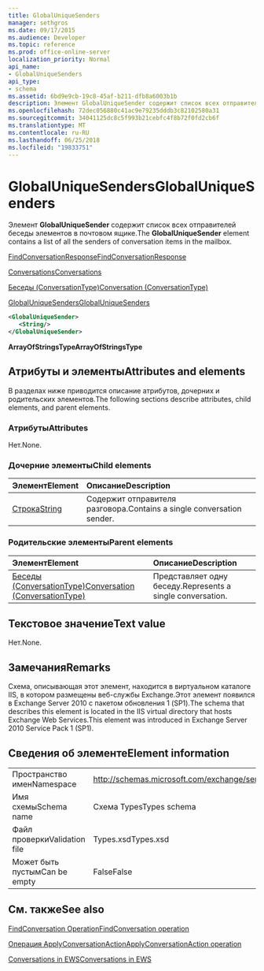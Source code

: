 ```yaml
---
title: GlobalUniqueSenders
manager: sethgros
ms.date: 09/17/2015
ms.audience: Developer
ms.topic: reference
ms.prod: office-online-server
localization_priority: Normal
api_name:
- GlobalUniqueSenders
api_type:
- schema
ms.assetid: 6bd9e9cb-19c8-45af-b211-dfb8a6003b1b
description: Элемент GlobalUniqueSender содержит список всех отправителей беседы элементов в почтовом ящике.
ms.openlocfilehash: 72dec056880c41ac9e79235dddb3c82102580a31
ms.sourcegitcommit: 34041125dc8c5f993b21cebfc4f8b72f0fd2cb6f
ms.translationtype: MT
ms.contentlocale: ru-RU
ms.lasthandoff: 06/25/2018
ms.locfileid: "19833751"
---
```

# <a name="globaluniquesenders"></a><span data-ttu-id="d3882-103">GlobalUniqueSenders</span><span class="sxs-lookup"><span data-stu-id="d3882-103">GlobalUniqueSenders</span></span>

<span data-ttu-id="d3882-104">Элемент **GlobalUniqueSender** содержит список всех отправителей беседы элементов в почтовом ящике.</span><span class="sxs-lookup"><span data-stu-id="d3882-104">The **GlobalUniqueSender** element contains a list of all the senders of conversation items in the mailbox.</span></span> 
  
[<span data-ttu-id="d3882-105">FindConversationResponse</span><span class="sxs-lookup"><span data-stu-id="d3882-105">FindConversationResponse</span></span>](findconversationresponse.md)
  
[<span data-ttu-id="d3882-106">Conversations</span><span class="sxs-lookup"><span data-stu-id="d3882-106">Conversations</span></span>](conversations-ex15websvcsotherref.md)
  
[<span data-ttu-id="d3882-107">Беседы (ConversationType)</span><span class="sxs-lookup"><span data-stu-id="d3882-107">Conversation (ConversationType)</span></span>](conversation-conversationtype.md)
  
[<span data-ttu-id="d3882-108">GlobalUniqueSenders</span><span class="sxs-lookup"><span data-stu-id="d3882-108">GlobalUniqueSenders</span></span>](globaluniquesenders.md)
  
```XML
<GlobalUniqueSender>
   <String/>
</GlobalUniqueSender>
```

 <span data-ttu-id="d3882-109">**ArrayOfStringsType**</span><span class="sxs-lookup"><span data-stu-id="d3882-109">**ArrayOfStringsType**</span></span>
## <a name="attributes-and-elements"></a><span data-ttu-id="d3882-110">Атрибуты и элементы</span><span class="sxs-lookup"><span data-stu-id="d3882-110">Attributes and elements</span></span>

<span data-ttu-id="d3882-111">В разделах ниже приводится описание атрибутов, дочерних и родительских элементов.</span><span class="sxs-lookup"><span data-stu-id="d3882-111">The following sections describe attributes, child elements, and parent elements.</span></span>
  
### <a name="attributes"></a><span data-ttu-id="d3882-112">Атрибуты</span><span class="sxs-lookup"><span data-stu-id="d3882-112">Attributes</span></span>

<span data-ttu-id="d3882-113">Нет.</span><span class="sxs-lookup"><span data-stu-id="d3882-113">None.</span></span>
  
### <a name="child-elements"></a><span data-ttu-id="d3882-114">Дочерние элементы</span><span class="sxs-lookup"><span data-stu-id="d3882-114">Child elements</span></span>

|<span data-ttu-id="d3882-115">**Элемент**</span><span class="sxs-lookup"><span data-stu-id="d3882-115">**Element**</span></span>|<span data-ttu-id="d3882-116">**Описание**</span><span class="sxs-lookup"><span data-stu-id="d3882-116">**Description**</span></span>|
|:-----|:-----|
|[<span data-ttu-id="d3882-117">Строка</span><span class="sxs-lookup"><span data-stu-id="d3882-117">String</span></span>](string.md) <br/> |<span data-ttu-id="d3882-118">Содержит отправителя разговора.</span><span class="sxs-lookup"><span data-stu-id="d3882-118">Contains a single conversation sender.</span></span>  <br/> |
   
### <a name="parent-elements"></a><span data-ttu-id="d3882-119">Родительские элементы</span><span class="sxs-lookup"><span data-stu-id="d3882-119">Parent elements</span></span>

|<span data-ttu-id="d3882-120">**Элемент**</span><span class="sxs-lookup"><span data-stu-id="d3882-120">**Element**</span></span>|<span data-ttu-id="d3882-121">**Описание**</span><span class="sxs-lookup"><span data-stu-id="d3882-121">**Description**</span></span>|
|:-----|:-----|
|[<span data-ttu-id="d3882-122">Беседы (ConversationType)</span><span class="sxs-lookup"><span data-stu-id="d3882-122">Conversation (ConversationType)</span></span>](conversation-conversationtype.md) <br/> |<span data-ttu-id="d3882-123">Представляет одну беседу.</span><span class="sxs-lookup"><span data-stu-id="d3882-123">Represents a single conversation.</span></span>  <br/> |
   
## <a name="text-value"></a><span data-ttu-id="d3882-124">Текстовое значение</span><span class="sxs-lookup"><span data-stu-id="d3882-124">Text value</span></span>

<span data-ttu-id="d3882-125">Нет.</span><span class="sxs-lookup"><span data-stu-id="d3882-125">None.</span></span>
  
## <a name="remarks"></a><span data-ttu-id="d3882-126">Замечания</span><span class="sxs-lookup"><span data-stu-id="d3882-126">Remarks</span></span>

<span data-ttu-id="d3882-127">Схема, описывающая этот элемент, находится в виртуальном каталоге IIS, в котором размещены веб-службы Exchange.Этот элемент появился в Exchange Server 2010 с пакетом обновления 1 (SP1).</span><span class="sxs-lookup"><span data-stu-id="d3882-127">The schema that describes this element is located in the IIS virtual directory that hosts Exchange Web Services.This element was introduced in Exchange Server 2010 Service Pack 1 (SP1).</span></span>
  
## <a name="element-information"></a><span data-ttu-id="d3882-128">Сведения об элементе</span><span class="sxs-lookup"><span data-stu-id="d3882-128">Element information</span></span>

|||
|:-----|:-----|
|<span data-ttu-id="d3882-129">Пространство имен</span><span class="sxs-lookup"><span data-stu-id="d3882-129">Namespace</span></span>  <br/> |http://schemas.microsoft.com/exchange/services/2006/types  <br/> |
|<span data-ttu-id="d3882-130">Имя схемы</span><span class="sxs-lookup"><span data-stu-id="d3882-130">Schema name</span></span>  <br/> |<span data-ttu-id="d3882-131">Схема Types</span><span class="sxs-lookup"><span data-stu-id="d3882-131">Types schema</span></span>  <br/> |
|<span data-ttu-id="d3882-132">Файл проверки</span><span class="sxs-lookup"><span data-stu-id="d3882-132">Validation file</span></span>  <br/> |<span data-ttu-id="d3882-133">Types.xsd</span><span class="sxs-lookup"><span data-stu-id="d3882-133">Types.xsd</span></span>  <br/> |
|<span data-ttu-id="d3882-134">Может быть пустым</span><span class="sxs-lookup"><span data-stu-id="d3882-134">Can be empty</span></span>  <br/> |<span data-ttu-id="d3882-135">False</span><span class="sxs-lookup"><span data-stu-id="d3882-135">False</span></span>  <br/> |
   
## <a name="see-also"></a><span data-ttu-id="d3882-136">См. также</span><span class="sxs-lookup"><span data-stu-id="d3882-136">See also</span></span>



[<span data-ttu-id="d3882-137">FindConversation Operation</span><span class="sxs-lookup"><span data-stu-id="d3882-137">FindConversation operation</span></span>](findconversation-operation.md)
  
[<span data-ttu-id="d3882-138">Операция ApplyConversationAction</span><span class="sxs-lookup"><span data-stu-id="d3882-138">ApplyConversationAction operation</span></span>](applyconversationaction-operation.md)


[<span data-ttu-id="d3882-139">Conversations in EWS</span><span class="sxs-lookup"><span data-stu-id="d3882-139">Conversations in EWS</span></span>](http://msdn.microsoft.com/library/91e64629-db6c-4c94-9dcb-d386232e8467%28Office.15%29.aspx)

